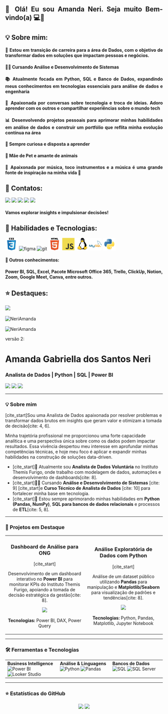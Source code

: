 
<h2 align="justify">🚀 Olá! Eu sou Amanda Neri. Seja muito Bem-vindo(a) 💻🤩</h2>

<h2 align="justify">💡 Sobre mim:</h2>

<h4 align="justify">💼 Estou em transição de carreira para a área de Dados, com o objetivo de transformar dados em soluções que impactam pessoas e negócios.</h4>
<h4 align="justify">👩‍🎓 Cursando Análise e Desenvolvimento de Sistemas</h4>
<h4 align="justify">📚 Atualmente focada em Python, SQL e Banco de Dados, expandindo meus conhecimentos em tecnologias essenciais para análise de dados e engenharia</h4>
<h4 align="justify">💬 Apaixonada por conversas sobre tecnologia e troca de ideias. Adoro aprender com os outros e compartilhar experiências sobre o mundo tech</h4>
<h4 align="justify">📊 Desenvolvendo projetos pessoais para aprimorar minhas habilidades em análise de dados e construir um portfólio que reflita minha evolução contínua na área</h4>
<h4 align="justify">🎯 Sempre curiosa e disposta a aprender</h4>
<h4 align="justify">🐶 Mãe de Pet e amante de animais</h4>
<h4 align="justify">🎸 Apaixonada por música, toco instrumentos e a música é uma grande fonte de inspiração na minha vida 🎵</h4>


<h2 align="justify">🔎 Contatos:</h2>
<div> 
  <a href="mailto:mandaneri@gmail.com"><img src="https://img.shields.io/badge/Gmail-%23D14836?style=for-the-badge&logo=gmail&logoColor=white" target="_blank"></a>
  <a href="https://www.linkedin.com/in/amanda-neri/" target="_blank"><img src="https://img.shields.io/badge/LinkedIn-%230077B5?style=for-the-badge&logo=linkedin&logoColor=white" target="_blank"></a> 
  <a href="https://t.me/amandaaneri" target="_blank"><img src="https://img.shields.io/badge/Telegram-0088cc?style=for-the-badge&logo=telegram&logoColor=white" target="_blank"></a>
  <a href="https://discord.gg/amanda_neri" target="_blank"><img src="https://img.shields.io/badge/Discord-7289DA?style=for-the-badge&logo=discord&logoColor=white" target="_blank"></a>
  <a href="https://mandaneri.wixsite.com/data-analyst" target="_blank"><img src="https://img.shields.io/badge/Portfólio-%234CAF50?style=for-the-badge&logo=google-chrome&logoColor=white" target="_blank"></a>
</div>


<h4 align="justify">Vamos explorar insights e impulsionar decisões!</h4>

<h2 align="justify">🧠 Habilidades e Tecnologias:</h2>

<p align="left">
    <a> 
        <img src="https://raw.githubusercontent.com/devicons/devicon/master/icons/css3/css3-original-wordmark.svg" alt="css3" width="40" height="40"/> 
    </a>
    <a> 
        <img src="https://www.vectorlogo.zone/logos/figma/figma-icon.svg" alt="figma" width="40" height="40"/> 
    </a>
    <a> 
        <img src="https://www.vectorlogo.zone/logos/git-scm/git-scm-icon.svg" alt="git" width="40" height="40"/> 
    </a>
    <a> 
        <img src="https://raw.githubusercontent.com/devicons/devicon/master/icons/html5/html5-original-wordmark.svg" alt="html5" width="40" height="40"/> 
    </a>
    <a> 
        <img src="https://raw.githubusercontent.com/devicons/devicon/master/icons/javascript/javascript-original.svg" alt="javascript" width="40" height="40"/> 
    </a>
    <a> 
        <img src="https://raw.githubusercontent.com/devicons/devicon/master/icons/linux/linux-original.svg" alt="linux" width="40" height="40"/> 
    </a>
    <a> 
        <img src="https://raw.githubusercontent.com/devicons/devicon/master/icons/mysql/mysql-original-wordmark.svg" alt="mysql" width="40" height="40"/> 
    </a>
    <a> 
        <img src="https://raw.githubusercontent.com/devicons/devicon/master/icons/python/python-original.svg" alt="python" width="40" height="40"/> 
    </a>
</p>

<h4 align="justify">📢 Outros conhecimentos:</h4>
<h4 align="justify">Power BI, SQL, Excel, Pacote Microsoft Office 365, Trello, ClickUp, Notion, Zoom, Google Meet, Canva, entre outros.</h4>



<h2 align="justify">⭐ Destaques:</h2>

<img src="https://github-readme-stats.vercel.app/api?username=NeriAmanda&show_icons=true&theme=radical&include_all_commits=true"><p>
<img align="center" src="https://github-readme-streak-stats.herokuapp.com/?user=NeriAmanda&theme=radical" alt="NeriAmanda" />
<p><img align="center" src="https://github-readme-stats.vercel.app/api/top-langs/?username=NeriAmanda&layout=compact&theme=radical" alt="NeriAmanda" /></p> 


versão 2:


# Amanda Gabriella dos Santos Neri

### Analista de Dados | Python | SQL | Power BI

<a href="mailto:mandaneri@gmail.com"><img src="https://img.shields.io/badge/Gmail-D14836?style=for-the-badge&logo=gmail&logoColor=white"></a>
<a href="https://www.linkedin.com/in/amanda-neri/"><img src="https://img.shields.io/badge/LinkedIn-0077B5?style=for-the-badge&logo=linkedin&logoColor=white"></a>
<a href="https://mandaneri.wixsite.com/data-analyst"><img src="https://img.shields.io/badge/Portfólio-%234CAF50?style=for-the-badge&logo=google-chrome&logoColor=white"></a>

---

### 💡 Sobre mim

[cite_start]Sou uma Analista de Dados apaixonada por resolver problemas e transformar dados brutos em insights que geram valor e otimizam a tomada de decisão[cite: 4, 6].

Minha trajetória profissional me proporcionou uma forte capacidade analítica e uma perspectiva única sobre como os dados podem impactar resultados. Essa vivência despertou meu interesse em aprofundar minhas competências técnicas, e hoje meu foco é aplicar e expandir minhas habilidades na construção de soluções data-driven.

- [cite_start]🔭 Atualmente sou **Analista de Dados Voluntária** no Instituto Themis Furigo, onde trabalho com modelagem de dados, automações e desenvolvimento de dashboards[cite: 8].
- [cite_start]👩‍🎓 Cursando **Análise e Desenvolvimento de Sistemas** [cite: 9] [cite_start]e **Curso Técnico de Analista de Dados** [cite: 10] para fortalecer minha base em tecnologia.
- [cite_start]🌱 Estou sempre aprimorando minhas habilidades em **Python (Pandas, NumPy)**, **SQL para bancos de dados relacionais** e processos de **ETL**[cite: 5, 8].

---

### 🚀 Projetos em Destaque

<table>
<tr>
<td width="50%">
<h3 align="center">Dashboard de Análise para ONG</h3>
<div align="center">
[cite_start]<p>Desenvolvimento de um dashboard interativo no <strong>Power BI</strong> para monitorar KPIs do Instituto Themis Furigo, apoiando a tomada de decisão estratégica da gestão[cite: 8].</p>
<p>
<a href="LINK-PARA-O-REPOSITORIO" target="_blank">
<img src="https://img.shields.io/badge/VER%20PROJETO-000?style=for-the-badge&logo=github&logoColor=white">
</a>
</p>
<p><strong>Tecnologias:</strong> Power BI, DAX, Power Query</p>
</div>
</td>
<td width="50%">
<h3 align="center">Análise Exploratória de Dados com Python</h3>
<div align="center">
[cite_start]<p>Análise de um dataset público utilizando <strong>Pandas</strong> para manipulação e <strong>Matplotlib/Seaborn</strong> para visualização de padrões e tendências[cite: 8].</p>
<p>
<a href="LINK-PARA-O-REPOSITORIO" target="_blank">
<img src="https://img.shields.io/badge/VER%20PROJETO-000?style=for-the-badge&logo=github&logoColor=white">
</a>
</p>
<p><strong>Tecnologias:</strong> Python, Pandas, Matplotlib, Jupyter Notebook</p>
</div>
</td>
</tr>
</table>

---

### 🛠️ Ferramentas e Tecnologias

<table>
  <tr>
    <td valign="top" width="33%">
      <strong>Business Intelligence</strong><br>
      <img src="https://img.shields.io/badge/Power%20BI-F2C811?style=for-the-badge&logo=powerbi&logoColor=black" alt="Power BI">
      <img src="https://img.shields.io/badge/Looker%20Studio-4285F4?style=for-the-badge&logo=looker&logoColor=white" alt="Looker Studio">
    </td>
    <td valign="top" width="33%">
      <strong>Análise & Linguagens</strong><br>
      <img src="https://img.shields.io/badge/Python-3776AB?style=for-the-badge&logo=python&logoColor=white" alt="Python">
      <img src="https://img.shields.io/badge/Pandas-150458?style=for-the-badge&logo=pandas&logoColor=white" alt="Pandas">
    </td>
    <td valign="top" width="33%">
      <strong>Bancos de Dados</strong><br>
      <img src="https://img.shields.io/badge/SQL-025E8C?style=for-the-badge&logo=postgresql&logoColor=white" alt="SQL">
      <img src="https://img.shields.io/badge/SQL%20Server-CC2927?style=for-the-badge&logo=microsoftsqlserver&logoColor=white" alt="SQL Server">
    </td>
  </tr>
</table>

---

### ⭐ Estatísticas do GitHub

<p align="center">
<img src="https://github-readme-stats.vercel.app/api?username=NeriAmanda&show_icons=true&theme=radical&include_all_commits=true">
<img src="https://github-readme-stats.vercel.app/api/top-langs/?username=NeriAmanda&layout=compact&theme=radical">
</p>



